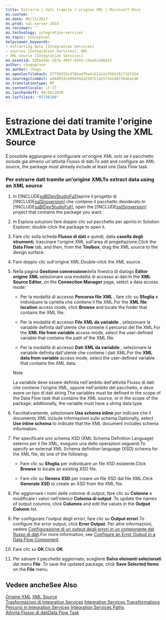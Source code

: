 ```yaml
---
title: Estrarre i dati tramite l'origine XML | Microsoft Docs
ms.custom: ''
ms.date: 06/13/2017
ms.prod: sql-server-2014
ms.reviewer: ''
ms.technology: integration-services
ms.topic: conceptual
helpviewer_keywords:
- extracting data [Integration Services]
- sources [Integration Services], XML
- XML source [Integration Services]
ms.assetid: 5d5be54c-2b7e-4957-9193-c5ea5c5d6d15
author: chugugrace
ms.author: chugu
ms.openlocfilehash: 57758353c476badfba4cb12a1ef6b5101f16735d
ms.sourcegitcommit: ad4d92dce894592a259721a1571b1d8736abacdb
ms.translationtype: MT
ms.contentlocale: it-IT
ms.lasthandoff: 08/04/2020
ms.locfileid: "87726108"
---
```

# <a name="extract-data-by-using-the-xml-source"></a><span data-ttu-id="c8487-102">Estrazione dei dati tramite l'origine XML</span><span class="sxs-lookup"><span data-stu-id="c8487-102">Extract Data by Using the XML Source</span></span>
  <span data-ttu-id="c8487-103">È possibile aggiungere e configurare un'origine XML solo se il pacchetto include già almeno un'attività Flusso di dati.</span><span class="sxs-lookup"><span data-stu-id="c8487-103">To add and configure an XML source, the package must already include at least one Data Flow task.</span></span>  
  
### <a name="to-extract-data-using-an-xml-source"></a><span data-ttu-id="c8487-104">Per estrarre dati tramite un'origine XML</span><span class="sxs-lookup"><span data-stu-id="c8487-104">To extract data using an XML source</span></span>  
  
1.  <span data-ttu-id="c8487-105">In [!INCLUDE[ssBIDevStudioFull](../../includes/ssbidevstudiofull-md.md)]aprire il progetto di [!INCLUDE[ssISnoversion](../../includes/ssisnoversion-md.md)] che contiene il pacchetto desiderato.</span><span class="sxs-lookup"><span data-stu-id="c8487-105">In [!INCLUDE[ssBIDevStudioFull](../../includes/ssbidevstudiofull-md.md)], open the [!INCLUDE[ssISnoversion](../../includes/ssisnoversion-md.md)] project that contains the package you want.</span></span>  
  
2.  <span data-ttu-id="c8487-106">In Esplora soluzioni fare doppio clic sul pacchetto per aprirlo.</span><span class="sxs-lookup"><span data-stu-id="c8487-106">In Solution Explorer, double-click the package to open it.</span></span>  
  
3.  <span data-ttu-id="c8487-107">Fare clic sulla scheda **Flusso di dati** e quindi, dalla **casella degli strumenti**, trascinare l'origine XML sull'area di progettazione.</span><span class="sxs-lookup"><span data-stu-id="c8487-107">Click the **Data Flow** tab, and then, from the **Toolbox**, drag the XML source to the design surface.</span></span>  
  
4.  <span data-ttu-id="c8487-108">Fare doppio clic sull'origine XML.</span><span class="sxs-lookup"><span data-stu-id="c8487-108">Double-click the XML source.</span></span>  
  
5.  <span data-ttu-id="c8487-109">Nella pagina **Gestione connessione**della finestra di dialogo **Editor origine XML** selezionare una modalità di accesso ai dati:</span><span class="sxs-lookup"><span data-stu-id="c8487-109">In the **XML Source Editor**, on the **Connection Manager** page, select a data access mode:</span></span>  
  
    -   <span data-ttu-id="c8487-110">Per la modalità di accesso **Percorso file XML** , fare clic su **Sfoglia** e individuare la cartella che contiene il file XML.</span><span class="sxs-lookup"><span data-stu-id="c8487-110">For the **XML file location** access mode, click **Browse** and locate the folder that contains the XML file.</span></span>  
  
    -   <span data-ttu-id="c8487-111">Per la modalità di accesso **File XML da variabile** , selezionare la variabile definita dall'utente che contiene il percorso del file XML.</span><span class="sxs-lookup"><span data-stu-id="c8487-111">For the **XML file from variable** access mode, select the user-defined variable that contains the path of the XML file.</span></span>  
  
    -   <span data-ttu-id="c8487-112">Per la modalità di accesso **Dati XML da variabile** , selezionare la variabile definita dall'utente che contiene i dati XML.</span><span class="sxs-lookup"><span data-stu-id="c8487-112">For the **XML data from variable** access mode, select the user-defined variable that contains the XML data.</span></span>  
  
    > [!NOTE]  
    >  <span data-ttu-id="c8487-113">La variabile deve essere definita nell'ambito dell'attività Flusso di dati che contiene l'origine XML, oppure nell'ambito del pacchetto, e deve avere un tipo di dati string.</span><span class="sxs-lookup"><span data-stu-id="c8487-113">The variables must be defined in the scope of the Data Flow task that contains the XML source, or in the scope of the package; additionally, the variable must have a string data type.</span></span>  
  
6.  <span data-ttu-id="c8487-114">Facoltativamente, selezionare **Usa schema inline** per indicare che il documento XML include informazioni sullo schema.</span><span class="sxs-lookup"><span data-stu-id="c8487-114">Optionally, select **Use inline schema** to indicate that the XML document includes schema information.</span></span>  
  
7.  <span data-ttu-id="c8487-115">Per specificare uno schema XSD (XML Schema Definition Language) esterno per il file XML, eseguire una delle operazioni seguenti:</span><span class="sxs-lookup"><span data-stu-id="c8487-115">To specify an external XML Schema definition language (XSD) schema for the XML file, do one of the following:</span></span>  
  
    -   <span data-ttu-id="c8487-116">Fare clic su **Sfoglia** per individuare un file XSD esistente.</span><span class="sxs-lookup"><span data-stu-id="c8487-116">Click **Browse** to locate an existing XSD file.</span></span>  
  
    -   <span data-ttu-id="c8487-117">Fare clic su **Genera XSD** per creare un file XSD dal file XML.</span><span class="sxs-lookup"><span data-stu-id="c8487-117">Click **Generate XSD** to create an XSD from the XML file.</span></span>  
  
8.  <span data-ttu-id="c8487-118">Per aggiornare i nomi delle colonne di output, fare clic su **Colonne** e modificare i valori nell'elenco **Colonna di output** .</span><span class="sxs-lookup"><span data-stu-id="c8487-118">To update the names of output columns, click **Columns** and edit the values in the **Output Column** list.</span></span>  
  
9. <span data-ttu-id="c8487-119">Per configurare l'output degli errori, fare clic su **Output errori**.</span><span class="sxs-lookup"><span data-stu-id="c8487-119">To configure the error output, click **Error Output**.</span></span> <span data-ttu-id="c8487-120">Per altre informazioni, vedere [Configurazione di un output degli errori in un componente del flusso di dati](../configure-an-error-output-in-a-data-flow-component.md).</span><span class="sxs-lookup"><span data-stu-id="c8487-120">For more information, see [Configure an Error Output in a Data Flow Component](../configure-an-error-output-in-a-data-flow-component.md).</span></span>  
  
10. <span data-ttu-id="c8487-121">Fare clic su **OK**.</span><span class="sxs-lookup"><span data-stu-id="c8487-121">Click **OK**.</span></span>  
  
11. <span data-ttu-id="c8487-122">Per salvare il pacchetto aggiornato, scegliere **Salva elementi selezionati** dal menu **File** .</span><span class="sxs-lookup"><span data-stu-id="c8487-122">To save the updated package, click **Save Selected Items** on the **File** menu.</span></span>  
  
## <a name="see-also"></a><span data-ttu-id="c8487-123">Vedere anche</span><span class="sxs-lookup"><span data-stu-id="c8487-123">See Also</span></span>  
 <span data-ttu-id="c8487-124">[Origine XML](xml-source.md) </span><span class="sxs-lookup"><span data-stu-id="c8487-124">[XML Source](xml-source.md) </span></span>  
 <span data-ttu-id="c8487-125">[Trasformazioni di Integration Services](transformations/integration-services-transformations.md) </span><span class="sxs-lookup"><span data-stu-id="c8487-125">[Integration Services Transformations](transformations/integration-services-transformations.md) </span></span>  
 <span data-ttu-id="c8487-126">[Percorsi in Integration Services](integration-services-paths.md) </span><span class="sxs-lookup"><span data-stu-id="c8487-126">[Integration Services Paths](integration-services-paths.md) </span></span>  
 [<span data-ttu-id="c8487-127">Attività Flusso di dati</span><span class="sxs-lookup"><span data-stu-id="c8487-127">Data Flow Task</span></span>](../control-flow/data-flow-task.md)  
  
  
